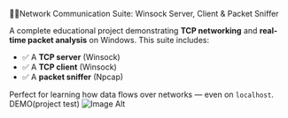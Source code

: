 🕵️‍♂️Network Communication Suite: Winsock Server, Client & Packet Sniffer

A complete educational project demonstrating **TCP networking** and **real-time packet analysis** on Windows. This suite includes:
- ✅ A **TCP server** (Winsock)
- ✅ A **TCP client** (Winsock)
- ✅ A **packet sniffer** (Npcap)

Perfect for learning how data flows over networks — even on `localhost`.
DEMO(project test)
![Image Alt]([image_url](https://github.com/zx9-x/Packet-Sniffer/blob/1e186e8ec10514967469f0cf60b019159bc5e4ee/Packet%20Sniffer/test.png))
